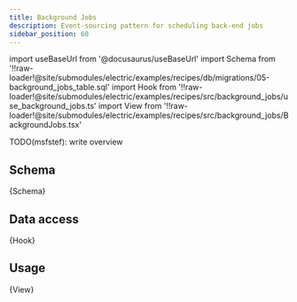 ```yaml
---
title: Background Jobs
description: Event-sourcing pattern for scheduling back-end jobs
sidebar_position: 60
---
```


import useBaseUrl from '@docusaurus/useBaseUrl'
import Schema from '!!raw-loader!@site/submodules/electric/examples/recipes/db/migrations/05-background_jobs_table.sql'
import Hook from '!!raw-loader!@site/submodules/electric/examples/recipes/src/background_jobs/use_background_jobs.ts'
import View from '!!raw-loader!@site/submodules/electric/examples/recipes/src/background_jobs/BackgroundJobs.tsx'

TODO(msfstef): write overview

## Schema

<CodeBlock language="sql">
  {Schema}
</CodeBlock>

## Data access

<CodeBlock language="ts">
  {Hook}
</CodeBlock>

## Usage

<CodeBlock language="tsx">
  {View}
</CodeBlock>
